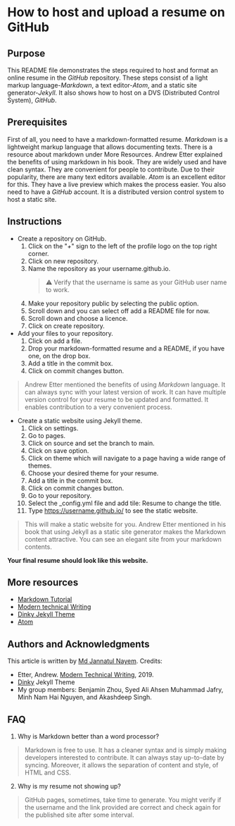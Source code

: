 How to host and upload a resume on GitHub
===

Purpose
---
This README file demonstrates the steps required to host and format an online resume in the *GitHub* repository. These steps consist of a light markup language-*Markdown*, a text editor-*Atom*, and a static site generator-*Jekyll*. It also shows how to host on a DVS (Distributed Control System), *GitHub*.

Prerequisites
---
First of all, you need to have a markdown-formatted resume. *Markdown* is a lightweight markup language that allows documenting texts. There is a resource about markdown under More Resources. Andrew Etter explained the benefits of using markdown in his book. They are widely used and have clean syntax. They are convenient for people to contribute. Due to their popularity, there are many text editors available. *Atom* is an excellent editor for this. They have a live preview which makes the process easier. You also need to have a *GitHub* account. It is a distributed version control system to host a static site.

Instructions
---
* Create a repository on GitHub.
	1. Click on the "*+*" sign to the left of the profile logo on the top right corner.
	2. Click on new repository.
	3. Name the repository as your username.github.io.
		> :warning: Verify that the username is same as your GitHub user name to work.
	4. Make your repository public by selecting the public option.
	5. Scroll down and you can select off add a README file for now.
	6. Scroll down and choose a licence.
	7. Click on create repository.
* Add your files to your repository.
	1. Click on add a file.
	2. Drop your markdown-formatted resume and a README, if you have one, on the drop box.
	3. Add a title in the commit box.
	4. Click on commit changes button.
> Andrew Etter mentioned the benefits of using *Markdown* language. It can always sync with your latest version of work. It can have multiple version control for your resume to be updated and formatted. It enables contribution to a very convenient process.
* Create a static website using Jekyll theme.
	1. Click on settings.
	2. Go to pages.
	3. Click on source and set the branch to main.
	4. Click on save option.
	5. Click on theme which will navigate to a page having a wide range of themes.
	6. Choose your desired theme for your resume.
	7. Add a title in the commit box.
	8. Click on commit changes button.
	9. Go to your repository.
	10. Select the _config.yml file and add tile: Resume to change the title.
	11. Type https://username.github.io/ to see the static website.
> This will make a static website for you. Andrew Etter mentioned in his book that using Jekyll as a static site generator makes the Markdown content attractive. You can see an elegant site from your markdown contents.

**Your final resume should look like this website.**

More resources
---
* [Markdown Tutorial](https://www.markdownguide.org/getting-started/)
* [Modern technical Writing](https://www.amazon.ca/Modern-Technical-Writing-Introduction-Documentation-ebook/dp/B01A2QL9SS)
* [Dinky Jekyll Theme](https://pages-themes.github.io/dinky/)
* [Atom](https://flight-manual.atom.io/using-atom/sections/writing-in-atom/)

Authors and Acknowledgments
---
This article is written by [Md Jannatul Nayem](https://github.com/jannatul5088/jannatul5088.github.io).
Credits:
* Etter, Andrew. [Modern Technical Writing](https://www.amazon.ca/Modern-Technical-Writing-Introduction-Documentation-ebook/dp/B01A2QL9SS), 2019.
* [Dinky](https://pages-themes.github.io/dinky/) Jekyll Theme
* My group members: Benjamin Zhou, Syed Ali Ahsen Muhammad Jafry, Minh Nam Hai Nguyen, and Akashdeep Singh.

FAQ
---
1. Why is Markdown better than a word processor?
> Markdown is free to use. It has a cleaner syntax and is simply making developers interested to contribute. It can always stay up-to-date by syncing. Moreover, it allows the separation of content and style, of HTML and CSS.
2. Why is my resume not showing up?
> GitHub pages, sometimes, take time to generate. You might verify if the username and the link provided are correct and check again for the published site after some interval. 
